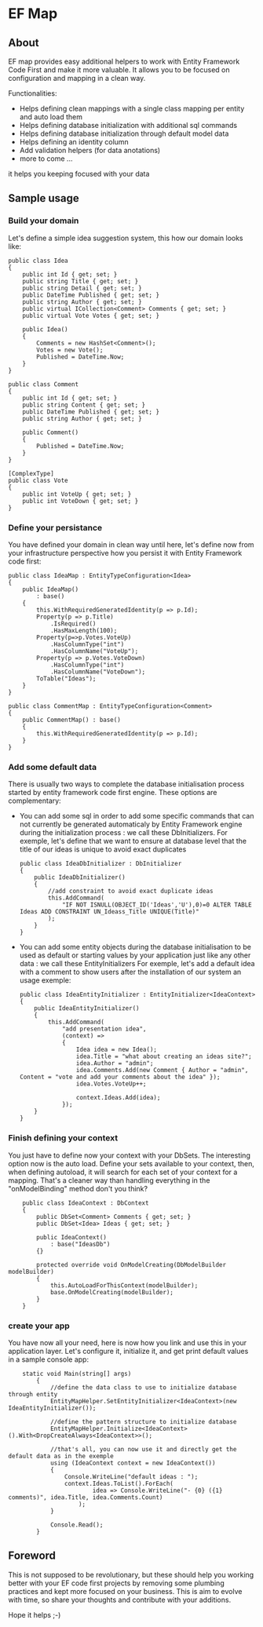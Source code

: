 # EF Map

## About

EF map provides easy additional helpers to work with Entity Framework Code First and make it more valuable.
It allows you to be focused on configuration and mapping in a clean way.

Functionalities:

*	Helps defining clean mappings with a single class mapping per entity and auto load them 
*	Helps defining database initialization with additional sql commands
*	Helps defining database initialization through default model data
*	Helps defining an identity column
*	Add validation helpers (for data anotations)
*	more to come ...

it helps you keeping focused with your data

## Sample usage

### Build your domain

Let's define a simple idea suggestion system, this how our domain looks like:

	public class Idea
    {
        public int Id { get; set; }
        public string Title { get; set; }
        public string Detail { get; set; }
        public DateTime Published { get; set; }
        public string Author { get; set; }
        public virtual ICollection<Comment> Comments { get; set; }
        public virtual Vote Votes { get; set; }

        public Idea()
        {
            Comments = new HashSet<Comment>();
            Votes = new Vote();
            Published = DateTime.Now;
        }
    }

    public class Comment
    {
        public int Id { get; set; }
        public string Content { get; set; }
        public DateTime Published { get; set; }
        public string Author { get; set; }

        public Comment()
        {
            Published = DateTime.Now;
        }
    }

    [ComplexType]
    public class Vote
    {
        public int VoteUp { get; set; }
        public int VoteDown { get; set; }
    }

### Define your persistance

You have defined your domain in clean way until here, let's define now from your infrastructure perspective how you persist it with Entity Framework code first:

	public class IdeaMap : EntityTypeConfiguration<Idea>
    {
        public IdeaMap()
            : base()
        {
            this.WithRequiredGeneratedIdentity(p => p.Id);
            Property(p => p.Title)
                .IsRequired()
                .HasMaxLength(100);
            Property(p=>p.Votes.VoteUp)
                .HasColumnType("int")
                .HasColumnName("VoteUp");
            Property(p => p.Votes.VoteDown)
                .HasColumnType("int")
                .HasColumnName("VoteDown");
            ToTable("Ideas");
        }
    }

    public class CommentMap : EntityTypeConfiguration<Comment>
    {
        public CommentMap() : base()
        {
            this.WithRequiredGeneratedIdentity(p => p.Id);
        }
    }


### Add some default data

There is usually two ways to complete the database initialisation process started by entity framework code first engine.
These options are complementary:

*	You can add some sql in order to add some specific commands that can not currently be generated automaticaly by 
Entity Framework engine during the initialization process : we call these DbInitializers.
For exemple, let's define that we want to ensure at database level that the title of our ideas is unique to avoid exact duplicates

        public class IdeaDbInitializer : DbInitializer
        {
            public IdeaDbInitializer()
            {
                //add constraint to avoid exact duplicate ideas
                this.AddCommand(
                    "IF NOT ISNULL(OBJECT_ID('Ideas','U'),0)=0 ALTER TABLE Ideas ADD CONSTRAINT UN_Ideass_Title UNIQUE(Title)"
                );
            }
        }

*	You can add some entity objects during the database initialisation to be used as default or starting values by
your application just like any other data : we call these EntityInitializers
For exemple, let's add a default idea with a comment to show users after the installation of our system an usage exemple:

	    public class IdeaEntityInitializer : EntityInitializer<IdeaContext>
        {
            public IdeaEntityInitializer()
            {
                this.AddCommand(
                    "add presentation idea",
                    (context) =>
                    {
                        Idea idea = new Idea();
                        idea.Title = "what about creating an ideas site?";
                        idea.Author = "admin";
                        idea.Comments.Add(new Comment { Author = "admin", Content = "vote and add your comments about the idea" });
                        idea.Votes.VoteUp++;
    
                        context.Ideas.Add(idea);
                    });
            }
        }

### Finish defining your context

You just have to define now your context with your DbSets. The interesting option now is the auto load. Define your sets available to your context, then, when defining autoload, it will search for each set of your context for a mapping. That's a cleaner way than handling everything in the "onModelBinding" method don't you think?

	    public class IdeaContext : DbContext
        {
            public DbSet<Comment> Comments { get; set; }
            public DbSet<Idea> Ideas { get; set; }
    
            public IdeaContext()
                : base("IdeasDb")
            {}
    
            protected override void OnModelCreating(DbModelBuilder modelBuilder)
            {
                this.AutoLoadForThisContext(modelBuilder);
                base.OnModelCreating(modelBuilder);
            }
        }

### create your app

You have now all your need, here is now how you link and use this in your application layer. Let's configure it, initialize it, and get print default values in a sample console app:

	    static void Main(string[] args)
            {
                //define the data class to use to initialize database through entity
                EntityMapHelper.SetEntityInitializer<IdeaContext>(new IdeaEntityInitializer());
    
                //define the pattern structure to initialize database
                EntityMapHelper.Initialize<IdeaContext>().With<DropCreateAlways<IdeaContext>>();
                
                //that's all, you can now use it and directly get the default data as in the exemple
                using (IdeaContext context = new IdeaContext())
                {
                    Console.WriteLine("default ideas : ");
                    context.Ideas.ToList().ForEach(
                            idea => Console.WriteLine("- {0} ({1} comments)", idea.Title, idea.Comments.Count)
                        );
                }
    
                Console.Read();
            }
          
## Foreword          
          
This is not supposed to be revolutionary, but these should help you working better with your EF code first projects by removing some plumbing practices and kept more focused on your business. 
This is aim to evolve with time, so share your thoughts and contribute with your additions.

Hope it helps ;-)